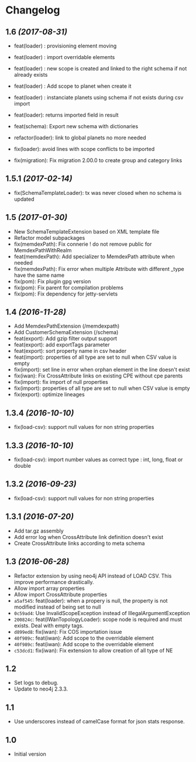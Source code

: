 # Changelog

## 1.6 _(2017-08-31)_
* feat(loader) : provisioning element moving
* feat(loader) : import overridable elements
* feat(loader) : new scope is created and linked to the right schema if not already exists
* feat(loader) : Add scope to planet when create it 
* feat(loader) : instanciate planets using schema if not exists during csv import
* feat(loader): returns imported field in result
* feat(schema): Export new schema with dictionaries

* refactor(loader): link to global planets no more needed

* fix(loader): avoid lines with scope conflicts to be imported
* fix(migration): Fix migration 2.00.0 to create group and category links

## 1.5.1 _(2017-02-14)_
* fix(SchemaTemplateLoader): tx was never closed when no schema is updated

## 1.5 _(2017-01-30)_
* New SchemaTemplateExtension based on XML template file
* Refactor model subpackages
* fix(memdexPath): Fix connerie ! do not remove public for MemdexPathWithRealm
* feat(memdexPath): Add specializer to MemdexPath attribute when needed
* fix(memdexPath): Fix error when multiple Attribute with different _type have the same name
* fix(pom): Fix plugin gpg version
* fix(pom): Fix parent for compilation problems
* fix(pom): Fix dependency for jetty-servlets

## 1.4 _(2016-11-28)_
* Add MemdexPathExtension (/memdexpath)
* Add CustomerSchemaExtension (/schema)
* feat(export): Add gzip filter output support
* feat(export): add exportTags parameter
* feat(export): sort property name in csv header
* feat(import): properties of all type are set to null when CSV value is empty
* fix(import): set line in error when orphan element in the line doesn't exist
* fix(iwan): Fix CrossAttribute links on existing CPE without cpe parents
* fix(import): fix import of null properties
* fix(import): properties of all type are set to null when CSV value is empty
* fix(export): optimize lineages

## 1.3.4 _(2016-10-10)_
* fix(load-csv): support null values for non string properties

## 1.3.3 _(2016-10-10)_
* fix(load-csv): import number values as correct type : int, long, float or double

## 1.3.2 _(2016-09-23)_
* fix(load-csv): support null values for non string properties

## 1.3.1 _(2016-07-20)_

* Add tar.gz assembly
* Add error log when CrossAttribute link definition doesn't exist
* Create CrossAttribute links according to meta schema

## 1.3 _(2016-06-28)_

* Refactor extension by using neo4j API instead of LOAD CSV. This improve performance drastically.
* Allow import array properties
* Allow import CrossAttribute properties
* `a5af545`: feat(loader): when a propery is null, the property is not modified instead of being set to null
* `0c59ad4`: Use InvalidScopeException instead of IllegalArgumentException
* `200824c`: feat(IWanTopologyLoader): scope node is required and must exists. Deal with empty tags.
* `d899ed8`: fix(iwan): Fix COS importation issue
* `40f989c`: feat(iwan): Add scope to the overridable element
* `40f989c`: feat(iwan): Add scope to the overridable element
* `c53dcd1`: fix(iwan): Fix extension to allow creation of all type of NE

## 1.2

* Set logs to debug.
* Update  to neo4j 2.3.3.

## 1.1

* Use underscores instead of camelCase format for json stats response.

## 1.0

* Initial version
